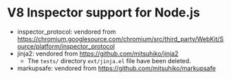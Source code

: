 V8 Inspector support for Node.js
================================

* inspector_protocol: vendored from https://chromium.googlesource.com/chromium/src/third_party/WebKit/Source/platform/inspector_protocol
* jinja2: vendored from https://github.com/mitsuhiko/jinja2
  * The `tests/` directory `ext/jinja.el` file have been deleted.
* markupsafe: vendored from https://github.com/mitsuhiko/markupsafe
